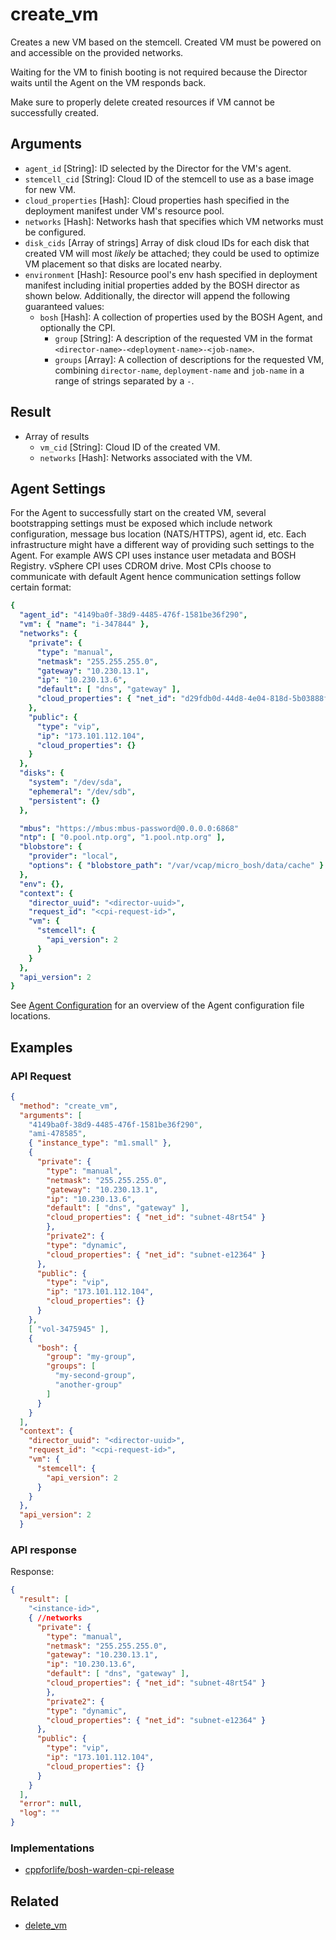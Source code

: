 # create_vm

Creates a new VM based on the stemcell. Created VM must be powered on and accessible on the provided networks.

Waiting for the VM to finish booting is not required because the Director waits until the Agent on the VM responds back.

Make sure to properly delete created resources if VM cannot be successfully created.


## Arguments

 * `agent_id` [String]: ID selected by the Director for the VM's agent.
 * `stemcell_cid` [String]: Cloud ID of the stemcell to use as a base image for new VM.
 * `cloud_properties` [Hash]: Cloud properties hash specified in the deployment manifest under VM's resource pool.
 * `networks` [Hash]: Networks hash that specifies which VM networks must be configured.
 * `disk_cids` [Array of strings] Array of disk cloud IDs for each disk that created VM will most _likely_ be attached; they could be used to optimize VM placement so that disks are located nearby.
 * `environment` [Hash]: Resource pool's env hash specified in deployment manifest including initial properties added by the BOSH director as shown below. Additionally, the director will append the following guaranteed values:
     * `bosh` [Hash]: A collection of properties used by the BOSH Agent, and optionally the CPI.
         * `group` [String]: A description of the requested VM in the format `<director-name>-<deployment-name>-<job-name>`.
         * `groups` [Array]: A collection of descriptions for the requested VM, combining `director-name`, `deployment-name` and `job-name` in a range of strings separated by a `-`.


## Result

* Array of results
   * `vm_cid` [String]: Cloud ID of the created VM.
   * `networks` [Hash]: Networks associated with the VM.

## Agent Settings

For the Agent to successfully start on the created VM, several bootstrapping settings must be exposed which include network configuration, message bus location (NATS/HTTPS), agent id, etc. Each infrastructure might have a different way of providing such settings to the Agent. For example AWS CPI uses instance user metadata and BOSH Registry. vSphere CPI uses CDROM drive. Most CPIs choose to communicate with default Agent hence communication settings follow certain format:

```yaml
{
  "agent_id": "4149ba0f-38d9-4485-476f-1581be36f290",
  "vm": { "name": "i-347844" },
  "networks": {
    "private": {
      "type": "manual",
      "netmask": "255.255.255.0",
      "gateway": "10.230.13.1",
      "ip": "10.230.13.6",
      "default": [ "dns", "gateway" ],
      "cloud_properties": { "net_id": "d29fdb0d-44d8-4e04-818d-5b03888f8eaa" }
    },
    "public": {
      "type": "vip",
      "ip": "173.101.112.104",
      "cloud_properties": {}
    }
  },
  "disks": {
    "system": "/dev/sda",
    "ephemeral": "/dev/sdb",
    "persistent": {}
  },

  "mbus": "https://mbus:mbus-password@0.0.0.0:6868"
  "ntp": [ "0.pool.ntp.org", "1.pool.ntp.org" ],
  "blobstore": {
    "provider": "local",
    "options": { "blobstore_path": "/var/vcap/micro_bosh/data/cache" }
  },
  "env": {},
  "context": {
    "director_uuid": "<director-uuid>",
    "request_id": "<cpi-request-id>",
    "vm": {
      "stemcell": {
        "api_version": 2
      }
    }
  },
  "api_version": 2
}
```

See [Agent Configuration](../vm-config.md#agent) for an overview of the Agent configuration file locations.


## Examples


### API Request

```json
{
  "method": "create_vm",
  "arguments": [
    "4149ba0f-38d9-4485-476f-1581be36f290",
    "ami-478585",
    { "instance_type": "m1.small" },
    {
      "private": {
        "type": "manual",
        "netmask": "255.255.255.0",
        "gateway": "10.230.13.1",
        "ip": "10.230.13.6",
        "default": [ "dns", "gateway" ],
        "cloud_properties": { "net_id": "subnet-48rt54" }
        },
        "private2": {
        "type": "dynamic",
        "cloud_properties": { "net_id": "subnet-e12364" }
      },
      "public": {
        "type": "vip",
        "ip": "173.101.112.104",
        "cloud_properties": {}
      }
    },
    [ "vol-3475945" ],
    {
      "bosh": {
        "group": "my-group",
        "groups": [
          "my-second-group",
          "another-group"
        ]
      }
    }
  ],
  "context": {
    "director_uuid": "<director-uuid>",
    "request_id": "<cpi-request-id>",
    "vm": {
      "stemcell": {
        "api_version": 2
      }
    }
  },
  "api_version": 2
  }
```

### API response

Response:

```json
{
  "result": [
    "<instance-id>",
    { //networks
      "private": {
        "type": "manual",
        "netmask": "255.255.255.0",
        "gateway": "10.230.13.1",
        "ip": "10.230.13.6",
        "default": [ "dns", "gateway" ],
        "cloud_properties": { "net_id": "subnet-48rt54" }
        },
        "private2": {
        "type": "dynamic",
        "cloud_properties": { "net_id": "subnet-e12364" }
      },
      "public": {
        "type": "vip",
        "ip": "173.101.112.104",
        "cloud_properties": {}
      }
    }
  ],
  "error": null,
  "log": ""
}
```

### Implementations

 * [cppforlife/bosh-warden-cpi-release](https://github.com/cppforlife/bosh-warden-cpi-release/blob/master/src/github.com/cppforlife/bosh-warden-cpi/action/create_vm.go)


## Related

 * [delete_vm](delete-vm.md)

